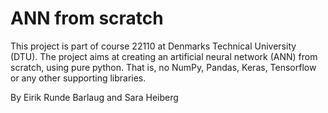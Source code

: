 # ANN from scratch
This project is part of course 22110 at Denmarks Technical University (DTU). The project aims at creating an artificial neural network (ANN) from scratch, using pure python. That is, no NumPy, Pandas, Keras, Tensorflow or any other supporting libraries. 

By Eirik Runde Barlaug and Sara Heiberg
